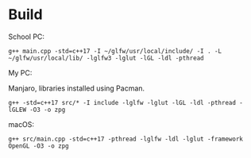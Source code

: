 # Build

School PC:

```
g++ main.cpp -std=c++17 -I ~/glfw/usr/local/include/ -I . -L ~/glfw/usr/local/lib/ -lglfw3 -lglut -lGL -ldl -pthread
```

My PC:

Manjaro, libraries installed using Pacman.

```
g++ -std=c++17 src/* -I include -lglfw -lglut -lGL -ldl -pthread -lGLEW -O3 -o zpg
```

macOS:

```
g++ src/main.cpp -std=c++17 -pthread -lglfw -ldl -lglut -framework OpenGL -O3 -o zpg
```

